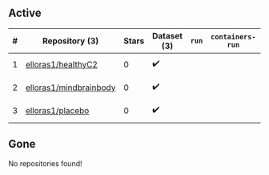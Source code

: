 ## Active
| # | Repository (3) | Stars | Dataset (3) | `run` | `containers-run` | Last Modified |
| --- | --- | --- | --- | --- | --- | --- |
| 1 | [elloras1/healthyC2](https://github.com/elloras1/healthyC2) | 0 | :heavy_check_mark: |  |  | 2023-10-12 15:50:52+00:00 |
| 2 | [elloras1/mindbrainbody](https://github.com/elloras1/mindbrainbody) | 0 | :heavy_check_mark: |  |  | 2023-10-05 17:10:27+00:00 |
| 3 | [elloras1/placebo](https://github.com/elloras1/placebo) | 0 | :heavy_check_mark: |  |  | 2023-10-05 18:01:10+00:00 |

## Gone
No repositories found!
